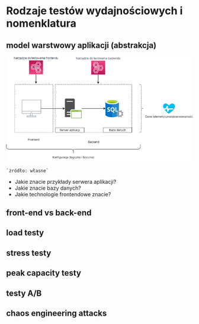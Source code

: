 # Rodzaje testów wydajnościowych i nomenklatura

## model warstwowy aplikacji (abstrakcja)


![uefa.com nie dziala](img/app.png)

    `żródło: własne`
    
- Jakie znacie przykłady serwera aplikacji?
- Jakie znacie bazy danych?
- Jakie technologie frontendowe znacie?

## front-end vs back-end
## load testy
## stress testy
## peak capacity testy 
## testy A/B
## chaos engineering attacks

